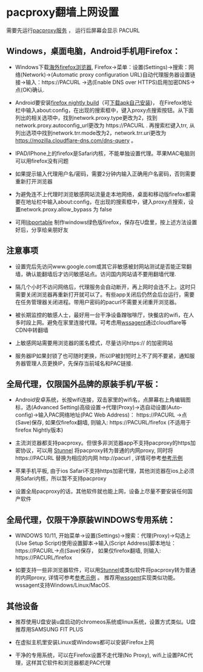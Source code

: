 # pacproxy翻墙上网设置
需要先运行[pacproxy服务](https://github.com/httpgate/pacproxy.js) ， 运行后屏幕会显示 PACURL


## Windows，桌面电脑，Android手机用Firefox：

* Windows下载[海外firefox浏览器](https://www.mozilla.org/en-US/firefox/new/), Firefox->菜单：设置(Settings)->搜索：网络(Network)->(Automatic proxy configuration URL)自动代理服务器设置链接->输入：https://PACURL ->选(Enable DNS over HTTPS)启用加密DNS->点(OK)确认.

* Android要安装[firefox nightly build](https://play.google.com/store/apps/details?id=org.mozilla.fenix )（可[下载apk自己安装](https://www.apkmirror.com/apk/mozilla/firefox-fenix))， 在Firefox地址栏中输入about:config，在出现的搜索框中，键入proxy点搜索按钮。从下面列出的相关选项中，找到network.proxy.type更改为2，找到network.proxy.autoconfig_url更改为 https://PACURL .  再搜索栏键入trr, 从列出选项中找到network.trr.mode改为2，network.trr.uri更改为 https://mozilla.cloudflare-dns.com/dns-query 。

* IPAD/IPhone上的firefox是Safari内核，不能单独设置代理。苹果MAC电脑则可以用firefox没有问题

* 如果提示输入代理用户名/密码，需要2分钟内输入正确用户名密码，否则需要重新打开浏览器

* 为避免连不上代理时浏览敏感网站流量走本地网络，桌面和移动版firefox都需要在地址栏中输入about:config，在出现的搜索框中，键入proxy点搜索，设置network.proxy.allow_bypass 为 false

* 可用[libportable](https://sourceforge.net/projects/libportable/files/Tools/portable_bin.7z/download) 制作windows绿色版firefox，保存在U盘里，按上述方法设置好后，分享给亲朋好友

## 注意事项

* 设置完后先访问www.google.com或其它非敏感被封网站测试是否能正常翻墙，确认能翻墙后才访问敏感站点。访问国内网站请不要用翻墙代理.

* 隔几个小时不访问网络后，代理服务会自动断开，再上网时会连不上。这时只需要关闭浏览器再重新打开就可以了。有些app关闭后仍然会后台运行，需要在任务管理器关闭进程。带用户密码的pacurl不需要关闭重开浏览器。

* 被长期监控的敏感人士，最好用一台干净设备蹭咖啡厅，快餐店的wifi，在人多时段上网。避免在家里连接代理。可考虑用[wssagent](https://github.com/httpgate/wssproxy-agent)通过cloudflare等CDN中转翻墙

* 上敏感网站需要用浏览器的匿名模式，尽量访问https:// 的加密网站

* 服务器IP如果封锁了也可随时更换，所以IP被封短时上不了网不要紧，通知服务器管理人员更换IP，先保存当前域名和PAC链接.
 

## 全局代理，仅限国外品牌的原装手机/平板：

* Android安卓系统，长按wifi连接，双击家里的wifi名，点屏幕右上角编辑图标，选(Advanced Setting)高级设置->代理(Proxy)->选自动设置(Auto-config)->输入PAC网络地址(PAC Web Address)： https://PACURL ->点(Save)保存,  如果仅firefox翻墙, 则输入: https://PACURL/firefox (不适用于firefox Nightly版本)

* 主流浏览器都支持pacproxy。但很多非浏览器app不支持pacproxy的https加密协议，可以用 [Stunnel](https://play.google.com/store/apps/details?id=link.infra.sslsockspro) 将pacproxy转为普通的内网proxy, 同时将https://PACURL 替换为相应的内网 http://pacurl , 详情可参考[参考示例](https://github.com/httpgate/resources/blob/main/README.md)

* 苹果手机平板, 由于ios Safari不支持https加密代理，其他浏览器在ios上必须用Safari内核，所以暂不支持pacproxy

* 设置全局pacproxy的话，其他软件就也能上网，设备上尽量不要安装任何国产软件


## 全局代理，仅限干净原装WINDOWS专用系统：

* WINDOWS 10/11, 开始菜单->设置(Settings)->搜索：代理(Proxy)->勾选上(Use Setup Script)使用设置脚本->输入(Script Address)脚本地址：https://PACURL->点(Save)保存， 如果仅firefox翻墙, 则输入: https://PACURL/firefox

* 如要支持一些非浏览器软件，可以用[Stunnel](https://www.stunnel.org/)或类似软件将pacproxy转为普通的内网proxy, 详情可参考[参考示例](https://github.com/httpgate/resources/blob/main/README.md) 。 推荐用[wssgent](https://github.com/httpgate/wssproxy-agent)实现类似功能。 wssagent支持Windows/Linux/MacOS.


## 其他设备

* 推荐使用U盘安装u盘启动的chromeos系统或linux系统，设置方式类似。U盘推荐用SAMSUNG FIT PLUS

* 在虚拟主机里安装Linux或Windows都可以安装Firefox上网

* 干净的专用系统，可以在Firefox设置不走代理(No Proxy), wifi上设置PAC代理，这样其它软件和浏览器都走PAC代理